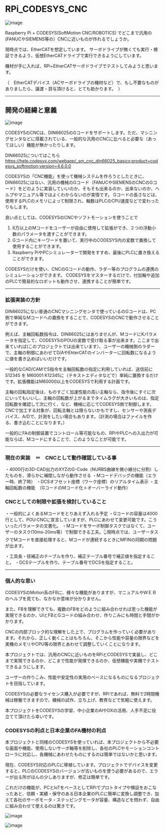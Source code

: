 # RPi_CODESYS_CNC

![image](https://github.com/k-s-saki/RPi_CODESYS_CNC/assets/30764977/b74649d9-26e1-434d-a580-865c8b4031f2)

Raspberry Pi + CODESYS(SoftMotion CNC/ROBOTICS) でどこまで汎用の(FANUCやSIEMENS等の）CNCに近いものが作れるでしょうか。

現時点では、EtherCATを想定しています。
サーボドライブが無くても実行・検証できるよう、仮想EtherCATドライブで実行できるようにしています。

機材が手に入れば、RPi+EtherCATサーボドライブでテストしてみようと思います。

（　EtherCATデバイス（ACサーボドライブの機材など）で、もし不要なものがありましたら、譲渡・貸与頂けると、とても助かります。　）

---

## 開発の経緯と意義



![image](https://github.com/k-s-saki/RPi_CODESYS_CNC/assets/30764977/3e141b88-2620-4469-a158-ec25fdf65459)

CODESYSのCNCは、DIN66025のGコードをサポートします。ただ、マシニングセンタなどに搭載されている、一般的な汎用のCNCに比べると必要な（あってほしい）機能が無かったりします。

DIN66025についてはこちら
https://help.codesys.com/webapp/_sm_cnc_din66025_basics;product=codesys_softmotion;version=4.6.0.0

CODESYSの「CNC機能」を使って機械システムを作ろうとしたときに、DIN66025にはない、汎用の機械のGコード（FANUCやSIEMENSのCNCのGコード）をどのように実装していいのか、そもそも出来るのか、出来ないのか、ヘルプやマニュアル等ではよくわからないのが実情です。
Gコードの長さなどは、使用するPLCのメモリによって制限され、軸数はPLCのCPU速度などで変わったりもします。

良い点としては、CODESYSのCNCやソフトモーションを使うことで

1. 6万以上のMコードをユーザーが自由に使用して拡張ができ、２つの浮動小数のパラメータを渡すことができます。
2. Gコード内にキーワードを置いて、実行中のCODESYS内の変数で置換して使用することができます。
3. Raspberry PiやPCシミュレーターで開発をすすめ、最後にPLCに置き換えることができます。


CODESYSだけを使い、CNCのGコードの動作、ラダー等のプログラムの連携のシミュレーションができます。
CODESYSをマスターするだけで、付加軸や追加のPLCで簡易的なロボットも動作させ、連携することが簡単です。


---

### 拡張実装の方針

DIN66025にない普通のCNCマシニングセンタで使っているのGコードは、PC側で単純なMコードへの置換をすることで、CODESYSのCNCで動作させることができます。

例えば、主軸回転数指令は、DIN66025にはありませんが、MコードにKパラメータを指定して、CODESYSのPOUの変数で受け取る事が出来ます。ここまで出来ていれば(このプロジェクトでは出来ています）、ユーザーの機械側のラダーで、主軸の制御にあわせてD/AやEhterCATのインバーターに回転数になるように値を書き込めばいいだけです。

一般的なCAD/CAMでS指令を主軸回転数の指定に利用していれば、送信前にS12345 を M60001 K12345に（テキストエディタなどで）単純に置換するだけです。拡張機能はM60000以上をCODESYSで利用する計画です。

主軸の回転指定後は、ものすごく加速性能の高い主軸なら、指令後にすぐに次にいってもいいし、主軸の回転数が上がるまでタイムラグが大きいものは、指定回転数を確認して次に行く、など、機械に応じてCODESYS側で制御します。
CNCで加工する対象が、回転主軸とは限らないかもですし、センサーや測長デバイス、A/Dで、計測をしたい場合もあります。（計測の場合はファイルを作る、書き込むことになります。）

一般的にFAの制御装置でコントロール等可能なもの、RPiやPLCへの入出力が可能ならば、Mコードにすることで、このようなことが可能です。


---

### 現在の実装　＝　CNCとして動作確認している事

・4000行の3D-CAD出力のXYZのG-Code（NURBS曲線を微小線分に分割）したものを、滑らかに補間しながら動作させる
・Mコードデバッグの機能（エラー時、終了時）
・DCSオフセット座標（ワーク座標）のリアルタイム表示
・主軸回転数の機能　（GコードのMコード化＋オーバーライド動作）


### CNCとしての制限や拡張を検討していること

・一般的によくあるMコードをとりあえず入れる予定
・Gコードの容量は4000行として、POU:CNCに宣言していますが、PLCにあわせて変更可能です。こういったパラメータの文書化。
・Mコードをサーボ制御タスクではなくて、ユーザーのタスク(10ms-20ms等）で制御できる工夫。👆現時点では、ユーザータスクでMコードを直接処理すると、Mコードが連続するときにMFINの同期の問題が出ます。

・工具長・径補正のテーブルを作り、補正テーブル番号で補正値を指定すること。
・DCSテーブルを作り、テーブル番号でDCSを指定すること。


---

### 個人的な思い

CODESYSのMotion系のFBに、様々な機能がありますが、マニュアルやＷＥＢのヘルプを見ても、なかなか意味が分かりません。

また、FBを理解できても、複数のFBをどのように組み合わせれば思った機能が実現できるのか、UIとFBとGコードの組み合わせ、作りこみにも時間と手間がかかります。

CNCの内部ブロック的な理解をした上で、プログラムを作っていく必要があります。それから、正しく動くことはもちろん、そこから性能や容量の限界などを実機のメモリやCPU等の限界とあわせて調整していくことになります。

本プロジェクトでは、汎用のCNCに近いものをRPiとCODESYSで実装し、どこまで実現できるのか、どこまで性能が発揮できるのか、仮想機能や実機でテストできるようにします。

ユーザーの作りこみ、性能や安定性の実用のベースになるものになるプロジェクトを目指しています。

CODESYSの必要なライセンス購入が必要ですが、RPiであれば、無料で2時間機械は稼働できますので、機械の試作、立ち上げ、教育などで気軽に使えます。

本プロジェクトをCODESYSの学習、中小企業のAIやDXの活用、人手不足に役立てて頂けたら幸いです。

### CODESYSの利点と日本企業のFA機材の利点

本プロジェクトと同様のCODESYSを使っていれば、本プロジェクトから不必要な画面や機能、使用しないサーボ軸等を削除し、各社のPLCやモーションコントローラに対応し、各機械にあわせたものにするのは簡単ではないかと思います。

現在、CODESYS対応のPLCに移植しています。プロジェクトでデバイスを変更すると、PLCのCODESYSのバージョンが古いものを使う必要があるので、エラーが出る所がほんの少しありますが、修正は簡単です。

これだけの機能が、PCとIoTをベースとしてRPiでプロトタイプや検証をおこなったあと、信頼・実績・保守のある日本企業のPLCに簡単に変換し調整でき、加えて各社のサーボモータ・ステッピングモータが容量、構造などを問わず、自由に組み合わせて使えるのは驚きです。


![image](https://github.com/k-s-saki/RPi_CODESYS_CNC/assets/30764977/ac96e098-c7c2-49ae-88b3-adaee331c296)

![image](https://github.com/k-s-saki/RPi_CODESYS_CNC/assets/30764977/e1da095e-0aab-4cf0-a5ab-36eebf843178)
